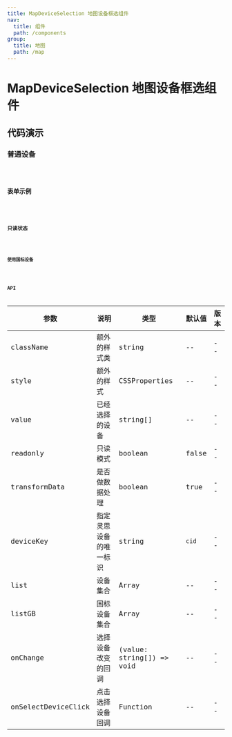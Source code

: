 ```yaml
---
title: MapDeviceSelection 地图设备框选组件
nav:
  title: 组件
  path: /components
group:
  title: 地图
  path: /map
---
```


# MapDeviceSelection 地图设备框选组件

## 代码演示

### 普通设备

<code src="./demo/demo-01.tsx" />

### 表单示例

<code src="./demo/demo-02.tsx" />

### 只读状态

<code src="./demo/demo-03.tsx" />

### 使用国标设备

<code src="./demo/demo-04.tsx" />

## API

| 参数                | 说明                   | 类型                      | 默认值 | 版本 |
| ------------------- | ---------------------- | ------------------------- | ------ | ---- |
| className           | 额外的样式类           | string                    | --     | --   |
| style               | 额外的样式             | CSSProperties             | --     | --   |
| value               | 已经选择的设备         | string[]                  | --     | --   |
| readonly            | 只读模式               | boolean                   | false  | --   |
| transformData       | 是否做数据处理         | boolean                   | true   | --   |
| deviceKey           | 指定灵思设备的唯一标识 | string                    | `cid`  | --   |
| list                | 设备集合               | Array                     | --     | --   |
| listGB              | 国标设备集合           | Array                     | --     | --   |
| onChange            | 选择设备改变的回调     | (value: string[]) => void | --     | --   |
| onSelectDeviceClick | 点击选择设备回调       | Function                  | --     | --   |
